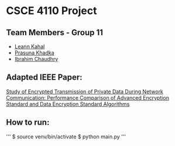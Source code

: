 # CSCE 4110 Project

## Team Members - Group 11

* [Leann Kahal](https://github.com/lnkl26)
* [Prasuna Khadka]()
* [Ibrahim Chaudhry](https://github.com/IChaudhry892)

## Adapted IEEE Paper:

[Study of Encrypted Transmission of Private Data During Network Communication: Performance Comparison of Advanced Encryption Standard and Data Encryption Standard Algorithms](https://ieeexplore.ieee.org/document/10958823)

## How to run:

'''
$ source venv/bin/activate
$ python main.py
'''